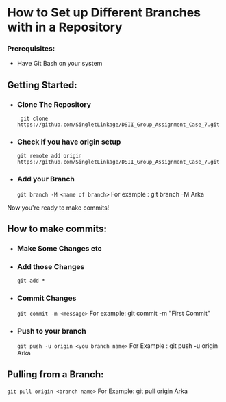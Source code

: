 # How to Set up Different Branches with in a Repository

### Prerequisites:
- Have Git Bash on your system

## Getting Started:

- ### Clone The Repository
    ``` git clone https://github.com/SingletLinkage/DSII_Group_Assignment_Case_7.git```

- ### Check if you have origin setup
    ```git remote add origin https://github.com/SingletLinkage/DSII_Group_Assignment_Case_7.git```

- ### Add your Branch 
    ```git branch -M <name of branch>```
    For example : git branch -M Arka

Now you're ready to make commits!

## How to make commits:

- ### Make Some Changes etc
- ### Add those Changes
    ```git add *```
- ### Commit Changes
    ```git commit -m <message>```
    For example: git commit -m "First Commit"
- ### Push to your branch
    ```git push -u origin <you branch name>```
    For Example : git push -u origin Arka

## Pulling from a Branch:
```git pull origin <branch name>```  For Example: git pull origin Arka